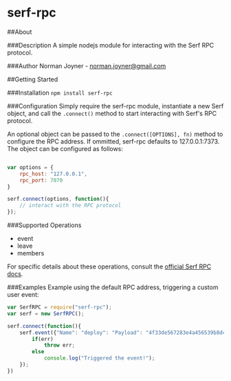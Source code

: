 serf-rpc
====================

##About

###Description
A simple nodejs module for interacting with the Serf RPC protocol.

###Author
Norman Joyner - norman.joyner@gmail.com

##Getting Started

###Installation
```npm install serf-rpc```

###Configuration
Simply require the serf-rpc module, instantiate a new Serf object, and call the ```.connect()``` method to start interacting with Serf's RPC protocol.

An optional object can be passed to the ```.connect([OPTIONS], fn)``` method to configure the RPC address. If ommitted, serf-rpc defaults to 127.0.0.1:7373. The object can be configured as follows:
```javascript

var options = {
    rpc_host: "127.0.0.1",
    rpc_port: 7070
}

serf.connect(options, function(){
    // interact with the RPC protocol
});
```

###Supported Operations
* event
* leave
* members

For specific details about these operations, consult the [official Serf RPC docs](http://www.serfdom.io/docs/agent/rpc.html).

###Examples
Example using the default RPC address, triggering a custom user event:
```javascript
var SerfRPC = require("serf-rpc");
var serf = new SerfRPC();

serf.connect(function(){
    serf.event({"Name": "deploy": "Payload": "4f33de567283e4a456539b8dc493ae8a853a93f6", "Coalesece": false}, function(err, response){
        if(err)
            throw err;
        else
            console.log("Triggered the event!");
    });
})
```
